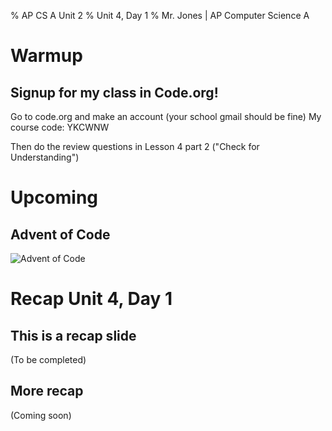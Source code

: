 % AP CS A Unit 2
% Unit 4, Day 1
% Mr. Jones | AP Computer Science A


# Warmup

## Signup for my class in Code.org!
Go to code.org and make an account (your school gmail should be fine)
My course code: YKCWNW

Then do the review questions in Lesson 4 part 2 ("Check for Understanding")

# Upcoming

## Advent of Code
![Advent of Code](../../images/advent_of_code.png)





# Recap Unit 4, Day 1

## This is a recap slide
(To be completed)

## More recap
(Coming soon)
